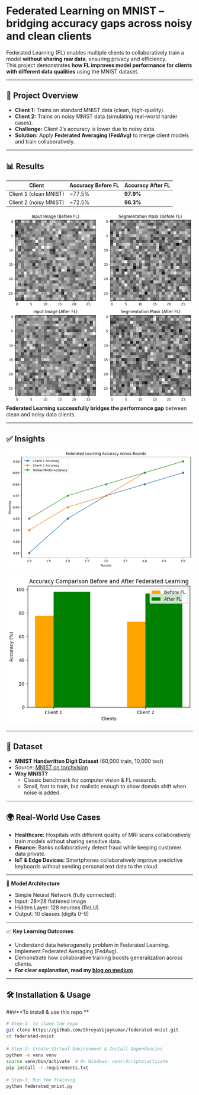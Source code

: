 # Federated Learning on MNIST – bridging accuracy gaps across noisy and clean clients

Federated Learning (FL) enables multiple clients to collaboratively train a model **without sharing raw data**, ensuring privacy and efficiency.  
This project demonstrates **how FL improves model performance for clients with different data qualities** using the MNIST dataset.  

---
## 🚀 Project Overview  
- **Client 1:** Trains on standard MNIST data (clean, high-quality).  
- **Client 2:** Trains on noisy MNIST data (simulating real-world harder cases).  
- **Challenge:** Client 2’s accuracy is lower due to noisy data.  
- **Solution:** Apply **Federated Averaging (FedAvg)** to merge client models and train collaboratively.  

---
## 📊 Results  

| Client | Accuracy Before FL | Accuracy After FL |
|--------|--------------------|-------------------|
| Client 1 (clean MNIST) | ~77.5% | **97.9%** |
| Client 2 (noisy MNIST) | ~72.5% | **96.3%** |

![Sample Input and Output](assets/ai_ip_op.png)
 **Federated Learning successfully bridges the performance gap** between clean and noisy data clients.
 
---
## ✅ Insights
 ![FL accuracy across rounds](assets/ai_graph.png)

 ![Accuracy Comparison between Clients with before and after FL](assets/ai_finalresult.png)
 
---
## 📂 Dataset  
- **MNIST Handwritten Digit Dataset** (60,000 train, 10,000 test)  
- Source: [MNIST on torchvision](https://pytorch.org/vision/stable/generated/torchvision.datasets.MNIST.html)  
- **Why MNIST?**  
  - Classic benchmark for computer vision & FL research.  
  - Small, fast to train, but realistic enough to show domain shift when noise is added.  

---

## 🌍 Real-World Use Cases  
- **Healthcare:** Hospitals with different quality of MRI scans collaboratively train models without sharing sensitive data.  
- **Finance:** Banks collaboratively detect fraud while keeping customer data private.  
- **IoT & Edge Devices:** Smartphones collaboratively improve predictive keyboards without sending personal text data to the cloud.  

---

🧠 **Model Architecture**
- Simple Neural Network (fully connected):
- Input: 28×28 flattened image
- Hidden Layer: 128 neurons (ReLU)
- Output: 10 classes (digits 0–9)

---
📈 **Key Learning Outcomes**
- Understand data heterogeneity problem in Federated Learning.
- Implement Federated Averaging (FedAvg).
- Demonstrate how collaborative training boosts generalization across clients.
- **For clear explanation, read my [blog on medium](https://medium.com/@shreyavj.05/how-federated-learning-solves-the-accuracy-gap-in-heterogeneous-data-8739470447e0)**
---
## 🛠️ Installation & Usage  

###**To install & use this repo **
```bash
# Step-1: to clone the repo
git clone https://github.com/ShreyaVijaykumar/federated-mnist.git
cd federated-mnist

# Step-2: Create Virtual Environment & Install Dependencies
python -m venv venv
source venv/bin/activate  # On Windows: venv\Scripts\activate
pip install -r requirements.txt

# Step-3: Run the Training
python federated_mnist.py

